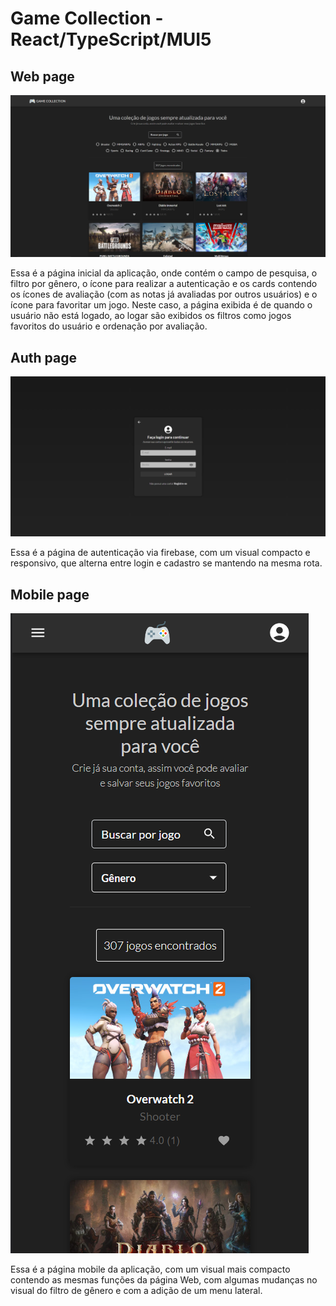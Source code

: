 # Game Collection - React/TypeScript/MUI5

## Web page
![Web page](public/page-web2.png)

Essa é a página inicial da aplicação, onde contém o campo de pesquisa,  o filtro por gênero, o ícone para realizar a autenticação e os cards contendo os ícones de avaliação (com as notas já avaliadas por outros usuários) e o ícone para favoritar um jogo. Neste caso, a página exibida é de quando o usuário não está logado, ao logar são exibidos os filtros como jogos favoritos do usuário e ordenação por avaliação.

## Auth page
![Auth page](public/page-auth.png)     

Essa é a página de autenticação via firebase, com um visual compacto e responsivo, que alterna entre login e cadastro se mantendo na mesma rota.

## Mobile page
![Mobile page](public/page-mobile2.png)

Essa é a página mobile da aplicação, com um visual mais compacto contendo as mesmas funções da página Web, com algumas mudanças no visual do filtro de gênero e com a adição de um menu lateral.


